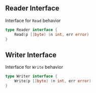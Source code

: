 

## Reader Interface

Interface for `Read` behavior
```go
type Reader interface {
	Read(p []byte) (n int, err error)
}
```

## Writer Interface

Interface for `Write` behavior

```go
type Writer interface {
	Write(p []byte) (n int, err error)
}
```